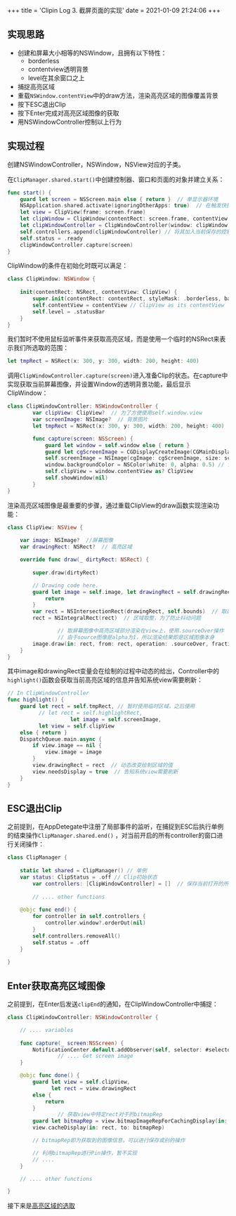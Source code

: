+++
title = 'Clipin Log 3. 截屏页面的实现'
date = 2021-01-09 21:24:06
+++

## 实现思路

- 创建和屏幕大小相等的NSWindow，且拥有以下特性：
    - borderless
    - contentview透明背景
    - level在其余窗口之上
- 捕捉高亮区域
- 重载`NSWindow.contentView`中的draw方法，渲染高亮区域的图像覆盖背景
- 按下ESC退出Clip
- 按下Enter完成对高亮区域图像的获取
- 用NSWindowController控制以上行为

## 实现过程

创建NSWindowController，NSWindow，NSView对应的子类。

在`ClipManager.shared.start()`中创建控制器、窗口和页面的对象并建立关系：

```swift
func start() {
	guard let screen = NSScreen.main else { return }  // 单显示器环境
	NSApplication.shared.activate(ignoringOtherApps: true)  // 在触发快捷键后激活App，使开启的窗口能够变为key window
    let view = ClipView(frame: screen.frame)
    let clipWindow = ClipWindow(contentRect: screen.frame, contentView: view)
    let clipWindowController = ClipWindowController(window: clipWindow)
    self.controllers.append(clipWindowController) // 将其加入当前保存的控制器中
    self.status = .ready
    clipWindowController.capture(screen)
}
```

ClipWindow的条件在初始化时既可以满足：

```swift
class ClipWindow: NSWindow {
    
    init(contentRect: NSRect, contentView: ClipView) {
        super.init(contentRect: contentRect, styleMask: .borderless, backing: .buffered, defer: false)
        self.contentView = contentView // ClipView as its contentView
        self.level = .statusBar
    }
}
```

我们暂时不使用鼠标监听事件来获取高亮区域，而是使用一个临时的NSRect来表示我们所选取的范围：

```swift
let tmpRect = NSRect(x: 300, y: 300, width: 200, height: 400)
```

调用`ClipWindowController.capture(screen)`进入准备Clip的状态。在capture中实现获取当前屏幕图像，并设置Window的透明背景功能，最后显示ClipWindow：

```swift
class ClipWindowController: NSWindowController {
		var clipView: ClipView?  // 为了方便使用self.window.view
		var screenImage: NSImage?  // 背景图片
		let tmpRect = NSRect(x: 300, y: 300, width: 200, height: 400)

		func capture(screen: NSScreen) {
            guard let window = self.window else { return }
            guard let cgScreenImage = CGDisplayCreateImage(CGMainDisplayID())                     else { return } // 获取主显示器的CGImage
            self.screenImage = NSImage(cgImage: cgScreenImage, size: screen.frame.size) // 转化为NSImage
            window.backgroundColor = NSColor(white: 0, alpha: 0.5) // 设置背景为透明，透明度为0.5
            self.clipView = window.contentView as? ClipView
            self.showWindow(nil)
		}
}
```

渲染高亮区域图像是最重要的步骤，通过重载ClipView的draw函数实现渲染功能：

```swift
class ClipView: NSView {
    
    var image: NSImage?  //屏幕图像
    var drawingRect: NSRect?  // 高亮区域

    override func draw(_ dirtyRect: NSRect) {
        
        super.draw(dirtyRect)

        // Drawing code here.
        guard let image = self.image, let drawingRect = self.drawingRect else {
            return
        }
        var rect = NSIntersectionRect(drawingRect, self.bounds)  // 取高亮区域和页面的交集区域
        rect = NSIntegralRect(rect)  // 区域取整，为了防止抖动问题

				// 取屏幕图像中高亮区域部分渲染在view上，使用.sourceOver操作
				// 由于source图像是alpha为1，所以渲染结果即是区域图像本身
        image.draw(in: rect, from: rect, operation: .sourceOver, fraction: 1.0)
    }    
}
```

其中image和drawingRect变量会在绘制的过程中动态的给出，Controller中的`highlight()`函数会获取当前高亮区域的信息并告知系统view需要刷新：

```swift
// In ClipWindowController
func highlight() {
    guard let rect = self.tmpRect, // 暂时使用临时区域，之后使用
          // let rect = self.highlightRect,
					let image = self.screenImage,
          let view = self.clipView
    else { return }
    DispatchQueue.main.async {
        if view.image == nil {
            view.image = image
        }
        view.drawingRect = rect  // 动态改变绘制区域的值
        view.needsDisplay = true  // 告知系统view需要刷新
    }
}
```

## ESC退出Clip

之前提到，在AppDetegate中注册了局部事件的监听，在捕捉到ESC后执行单例的结束操作`ClipManager.shared.end()` ，对当前开启的所有controller的窗口进行关闭操作：

```swift
class ClipManager {
    
    static let shared = ClipManager() // 单例
    var status: ClipStatus = .off // Clip初始状态
		var controllers: [ClipWindowController] = []  // 保存当前打开的所有控制器
    
		// .... other functions
    
    @objc func end() {
        for controller in self.controllers {
            controller.window?.orderOut(nil)
        }
        self.controllers.removeAll()
        self.status = .off 
    }
    
}
```

## Enter获取高亮区域图像

之前提到，在Enter后发送`clipEnd`的通知，在ClipWindowController中捕捉：

```swift
class ClipWindowController: NSWindowController {

    // .... variables
    
    func capture(_ screen:NSScreen) {
        NotificationCenter.default.addObserver(self, selector: #selector(self.done), name: NotiNames.clipEnd.name, object: nil)
				// .... Get screen image
    }

    @objc func done() {
        guard let view = self.clipView,
              let rect = view.drawingRect
        else {
            return
        }
				// 获取view中特定rect对于的bitmapRep
        guard let bitmapRep = view.bitmapImageRepForCachingDisplay(in: rect) else {return}
        view.cacheDisplay(in: rect, to: bitmapRep)

        // bitmapRep即为获取到的图像信息，可以进行保存或别的操作

        // 利用bitmapRep进行Pin操作，暂不实现
        // ....
    }

    // .... other functions

}
```
接下来是[高亮区域的选取](https://hagemon.github.io/post/clipin-log-4/)